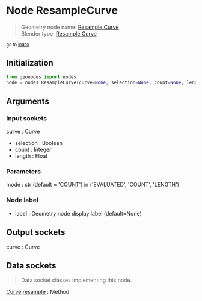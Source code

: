 
# Node ResampleCurve

> Geometry node name: [Resample Curve](https://docs.blender.org/manual/en/latest/modeling/geometry_nodes/material/resample_curve.html)<br>
  Blender type: [Resample Curve](https://docs.blender.org/api/current/bpy.types.GeometryNodeResampleCurve.html)
  
<sub>go to [index](/docs/index.md)</sub>

## Initialization

```python
from geonodes import nodes
node = nodes.ResampleCurve(curve=None, selection=None, count=None, length=None, mode='COUNT', label=None)
```



## Arguments


### Input sockets

curve : Curve
- selection : Boolean
- count : Integer
- length : Float

### Parameters

mode : str (default = 'COUNT') in ('EVALUATED', 'COUNT', 'LENGTH')

### Node label

- label : Geometry node display label (default=None)

## Output sockets

curve : Curve

## Data sockets

> Data socket classes implementing this node.
  
[Curve](/docs/sockets/Curve.md).[resample](/docs/sockets/Curve.md#resample) : Method

